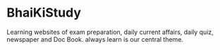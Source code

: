 # BhaiKiStudy
Learning websites of exam preparation, daily current affairs, daily quiz, newspaper and Doc Book.
always learn is our central theme.

